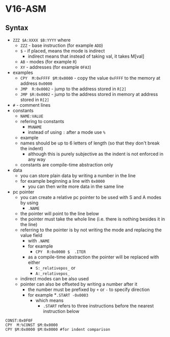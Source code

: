 # V16-ASM

## Syntax
  * `ZZZ $A:XXXX $B:YYYY` where
    * `ZZZ` - base instruction (for example `ADD`)
    * `$` - if placed, means the mode is indirect
      * indirect means that instead of taking val, it takes M[val]
    * `AB` - modes (for example `R`)
    * `XY` - addresses (for example `0FA3`)
  * examples
    * `CPY  M:0xFFFF $M:0x0000` - copy the value `0xFFFF` to the memory at address `0x0000`
    * `JMP  R:0x0002` - jump to the address stored in `R[2]`
    * `JMP $R:0x0002` - jump to the address stored in memory at address stored in `R[2]`
  * `#` - comment lines
  * constants
    * `NAME:VALUE`
    * refering to constants
      * `M%NAME`
      * instead of using `:` after a mode use `%`
    * example
    * names should be up to 6 letters of length (so that they don't break the indent)
      * although this is purely subjective as the indent is not enforced in any way
    * constants are compile-time abstraction only
  * data
    * you can store plain data by writing a number in the line
    * for example beginning a line with `0x0000`
      * you can then write more data in the same line
  * pc pointer
    * you can create a relative pc pointer to be used with S and A modes by using
      * `.NAME`
    * the pointer will point to the line below
    * the pointer must take the whole line (i.e. there is nothing besides it in the line)
    * referring to the pointer is by not writing the mode and replacing the value field
      * with `.NAME`
      * for example
        * `CPY  R:0x0000 $  .ITER`
      * as a compile-time abstraction the pointer will be replaced with either
        * `S:_relativepos_` or
        * `A:_relativepos_`
    * indirect modes can be also used
    * pointer can also be offseted by writing a number after it
      * the number must be prefixed by `+` or `-` to specify direction
      * for example
        *`.START -0x0003`
        * which means
          * `.START` refers to three instructions before the nearest instruction below

```
CONST:0x0F0F
CPY  M:%CONST $M:0x0000
CPY $M:0x0000 $M:0x0000 #for indent comparison
```
